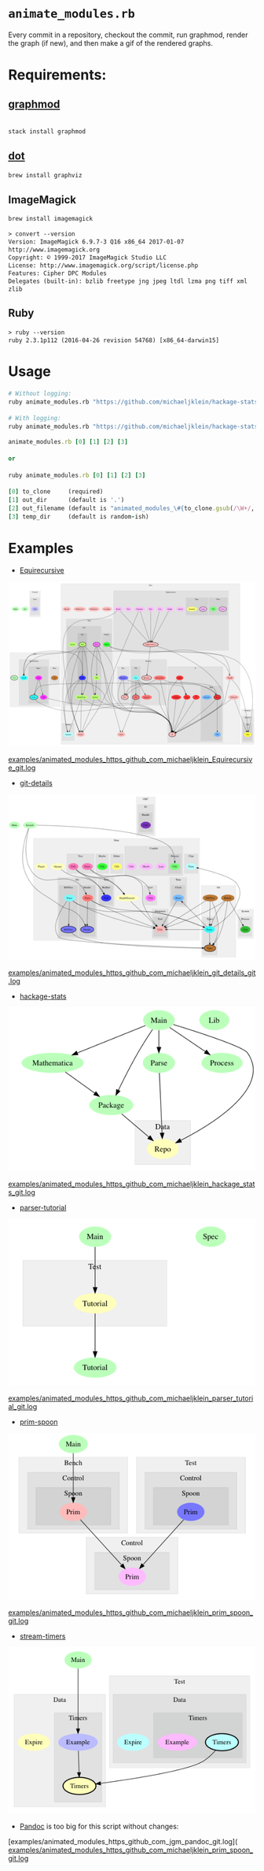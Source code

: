 
# `animate_modules.rb`

Every commit in a repository, checkout the commit, run graphmod, render the graph (if new), and then make a gif of the rendered graphs.


# Requirements:


## [graphmod](https://hackage.haskell.org/package/graphmod)

```bash

stack install graphmod
```


## [dot](www.graphviz.org)

```bash
brew install graphviz
```


## ImageMagick

```bash
brew install imagemagick
```

```
> convert --version
Version: ImageMagick 6.9.7-3 Q16 x86_64 2017-01-07 http://www.imagemagick.org
Copyright: © 1999-2017 ImageMagick Studio LLC
License: http://www.imagemagick.org/script/license.php
Features: Cipher DPC Modules
Delegates (built-in): bzlib freetype jng jpeg ltdl lzma png tiff xml zlib
```


## Ruby

```
> ruby --version
ruby 2.3.1p112 (2016-04-26 revision 54768) [x86_64-darwin15]
```


# Usage

```bash
# Without logging:
ruby animate_modules.rb "https://github.com/michaeljklein/hackage-stats.git"

# With logging:
ruby animate_modules.rb "https://github.com/michaeljklein/hackage-stats.git" | tee -a animated_modules_https_github_com_michaeljklein_hackage_stats_git.log
```

```ruby
animate_modules.rb [0] [1] [2] [3]

or

ruby animate_modules.rb [0] [1] [2] [3]

[0] to_clone     (required)
[1] out_dir      (default is '.')
[2] out_filename (default is "animated_modules_\#{to_clone.gsub(/\W+/, '_')}.gif"
[3] temp_dir     (default is random-ish)
```


# Examples


- [Equirecursive](https://github.com/michaeljklein/Equirecursive)

![examples/animated_modules_https_github_com_michaeljklein_Equirecursive_git.gif](https://github.com/michaeljklein/animate_modules/raw/master/examples/animated_modules_https_github_com_michaeljklein_Equirecursive_git.gif "Title")

[examples/animated_modules_https_github_com_michaeljklein_Equirecursive_git.log](https://github.com/michaeljklein/animate_modules/raw/master/examples/animated_modules_https_github_com_michaeljklein_Equirecursive_git.log)


- [git-details](https://github.com/michaeljklein/git-details)

![examples/animated_modules_https_github_com_michaeljklein_git_details_git.gif](https://github.com/michaeljklein/animate_modules/raw/master/examples/animated_modules_https_github_com_michaeljklein_git_details_git.gif "Title")

[examples/animated_modules_https_github_com_michaeljklein_git_details_git.log](https://github.com/michaeljklein/animate_modules/raw/master/examples/animated_modules_https_github_com_michaeljklein_git_details_git.log)


- [hackage-stats](https://github.com/michaeljklein/hackage-stats)

![examples/animated_modules_https_github_com_michaeljklein_hackage_stats_git.gif](https://github.com/michaeljklein/animate_modules/raw/master/examples/animated_modules_https_github_com_michaeljklein_hackage_stats_git.gif "Title")

[examples/animated_modules_https_github_com_michaeljklein_hackage_stats_git.log](https://github.com/michaeljklein/animate_modules/raw/master/examples/animated_modules_https_github_com_michaeljklein_hackage_stats_git.log)


- [parser-tutorial](https://github.com/michaeljklein/parser-tutorial)

![examples/animated_modules_https_github_com_michaeljklein_parser_tutorial_git.gif](https://github.com/michaeljklein/animate_modules/raw/master/examples/animated_modules_https_github_com_michaeljklein_parser_tutorial_git.gif "Title")

[examples/animated_modules_https_github_com_michaeljklein_parser_tutorial_git.log](https://github.com/michaeljklein/animate_modules/raw/master/examples/animated_modules_https_github_com_michaeljklein_parser_tutorial_git.log)


- [prim-spoon](https://github.com/michaeljklein/prim-spoon)

![examples/animated_modules_https_github_com_michaeljklein_prim_spoon_git.gif](https://github.com/michaeljklein/animate_modules/raw/master/examples/animated_modules_https_github_com_michaeljklein_prim_spoon_git.gif "Title")

[examples/animated_modules_https_github_com_michaeljklein_prim_spoon_git.log](https://github.com/michaeljklein/animate_modules/raw/master/examples/animated_modules_https_github_com_michaeljklein_prim_spoon_git.log)


- [stream-timers](https://github.com/michaeljklein/stream-timers)

![examples/animated_modules_https_github_com_michaeljklein_stream_timers_git.gif](https://github.com/michaeljklein/animate_modules/raw/master/examples/animated_modules_https_github_com_michaeljklein_stream_timers_git.gif "michaeljklein/stream-timers")


- [Pandoc](https://github.com/jgm/pandoc) is too big for this script without changes:

[examples/animated_modules_https_github_com_jgm_pandoc_git.log](
[examples/animated_modules_https_github_com_michaeljklein_prim_spoon_git.log](https://github.com/michaeljklein/animate_modules/raw/master/examples/animated_modules_https_github_com_jgm_pandoc_git.log)





